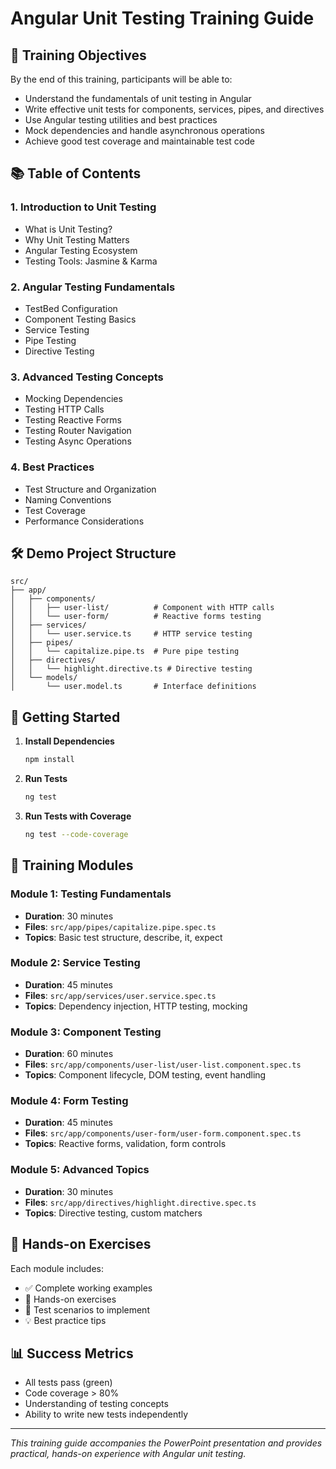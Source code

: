 # Angular Unit Testing Training Guide

## 🎯 Training Objectives
By the end of this training, participants will be able to:
- Understand the fundamentals of unit testing in Angular
- Write effective unit tests for components, services, pipes, and directives
- Use Angular testing utilities and best practices
- Mock dependencies and handle asynchronous operations
- Achieve good test coverage and maintainable test code

## 📚 Table of Contents

### 1. Introduction to Unit Testing
- What is Unit Testing?
- Why Unit Testing Matters
- Angular Testing Ecosystem
- Testing Tools: Jasmine & Karma

### 2. Angular Testing Fundamentals
- TestBed Configuration
- Component Testing Basics
- Service Testing
- Pipe Testing
- Directive Testing

### 3. Advanced Testing Concepts
- Mocking Dependencies
- Testing HTTP Calls
- Testing Reactive Forms
- Testing Router Navigation
- Testing Async Operations

### 4. Best Practices
- Test Structure and Organization
- Naming Conventions
- Test Coverage
- Performance Considerations

## 🛠️ Demo Project Structure

```
src/
├── app/
│   ├── components/
│   │   ├── user-list/          # Component with HTTP calls
│   │   └── user-form/          # Reactive forms testing
│   ├── services/
│   │   └── user.service.ts     # HTTP service testing
│   ├── pipes/
│   │   └── capitalize.pipe.ts  # Pure pipe testing
│   ├── directives/
│   │   └── highlight.directive.ts # Directive testing
│   └── models/
│       └── user.model.ts       # Interface definitions
```

## 🚀 Getting Started

1. **Install Dependencies**
   ```bash
   npm install
   ```

2. **Run Tests**
   ```bash
   ng test
   ```

3. **Run Tests with Coverage**
   ```bash
   ng test --code-coverage
   ```

## 📖 Training Modules

### Module 1: Testing Fundamentals
- **Duration**: 30 minutes
- **Files**: `src/app/pipes/capitalize.pipe.spec.ts`
- **Topics**: Basic test structure, describe, it, expect

### Module 2: Service Testing
- **Duration**: 45 minutes
- **Files**: `src/app/services/user.service.spec.ts`
- **Topics**: Dependency injection, HTTP testing, mocking

### Module 3: Component Testing
- **Duration**: 60 minutes
- **Files**: `src/app/components/user-list/user-list.component.spec.ts`
- **Topics**: Component lifecycle, DOM testing, event handling

### Module 4: Form Testing
- **Duration**: 45 minutes
- **Files**: `src/app/components/user-form/user-form.component.spec.ts`
- **Topics**: Reactive forms, validation, form controls

### Module 5: Advanced Topics
- **Duration**: 30 minutes
- **Files**: `src/app/directives/highlight.directive.spec.ts`
- **Topics**: Directive testing, custom matchers

## 🎯 Hands-on Exercises

Each module includes:
- ✅ Complete working examples
- 🔧 Hands-on exercises
- 🧪 Test scenarios to implement
- 💡 Best practice tips

## 📊 Success Metrics
- All tests pass (green)
- Code coverage > 80%
- Understanding of testing concepts
- Ability to write new tests independently

---
*This training guide accompanies the PowerPoint presentation and provides practical, hands-on experience with Angular unit testing.*
